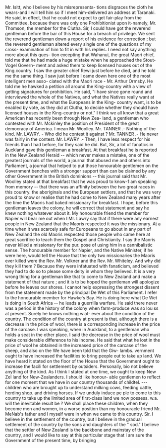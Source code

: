 Mr. Isitt, who I believe by his misrepresenta- tions disgraces the cloth he wears-and I will tell him so if I meet him-delivered an address at Taranaki. He said, in effect, that he could not expect to get fair-play from the Committee, because there was only one Prohibitionist upon it-namely, Mr. Thomson, the member for the Clutha. Sir, I could have got the reverend gentleman before the bar of this House for a breach of privilege. We sent the reverend gentleman down a report of his evidence for correction ; but the reverend gentleman altered every single one of the questions of my cross- examination of him to fit in with his replies. I need not say anything more about this ques- tion excepting that Wahanui, the great Maori chief, told me that he had made a huge mistake when he approached the Stout-Vogel Govern- ment and asked them to keep licensed houses out of the King.country. I saw the greater chief Rewi just before he died, and he told me the same thing. I saw just before I came down here one of the most intelligent men asso- ciated with the Maori race - Mr. Arthur Ormsby. He told me he hawked a petition all around the King-country with a view of getting signatures for prohibition. He said, "I have since gone round and interviewed the whole of the Natives, and what the Natives really want at the present time, and what the Europeans in the King- country want, is to be enabled by vote, as they did at Clutha, to decide whether they should have licensed houses in the King-country or not." I think we all know that a great American has recently been through New Zea- land, a gentleman who contested with Mr. Mckinley the position of President of the great democracy of America. I mean Mr. Woolley. Mr. TANNER .- Nothing of the kind. Mr. LAWRY. - Who did he contest it against ? Mr. TANNER .- He never was fairly in the contest. Mr. LAWRY .- Then, I have less respect for his friends than I had before, for they said he did. But, Sir, a lot of fanatics in Auckland gave this gentleman a breakfast. At that breakfast he is reported in the New Zealand Heraid -- which never makes a mistake, one of the greatest journals of the world, a journal that abused me and others into Parliament, a journal that helped to put those honourable gentlemen on the Government benches with a stronger support than can be claimed by any other Government in the British dominions -- this journal said that Mr. Woolley stated at that breakfast that he was proud to know-1 am speaking from memory -- that there was an affinity between the two great races in this country. the aboriginals and the European settlers, and that he was very proud to know or realise that he had come to New Zealand many years after the time the Maoris had baked missionary for breakfast. I hope, before this gentleman leaves the colony, he will correct that statement and say he knew nothing whatever about it. My honourable friend the member for Napier will bear me out when I Mr. Lawry say that if there were any earnest people in New Zealand that the Maoris respected it was the missionary. At a time when it was scarcely safe for Europeans to go about in any part of New Zealand the old Maoris respected those people who came here at great sacrifice to teach them the Gospel and Christianity. I say the Maoris never killed a missionary for the pur. pose of using him in a cannibalistic sense. The honourable member for Napier, and the Native Minister, if he were here, would tell the House that the only two missionaries the Maoris ever killed were the Rev. Mr. Volkner and the Rev. Mr. Whiteley. And why did they kill them ? Because they were infatuated with fanaticism, and believed they had to do so to please some deity in whom they believed. It is a very wrong thing for a gentleman like that to come to New Zealand and make a statement of that nature ; and it is to be hoped the gentleman will apologize before he leaves our shores. I cannot help expressing the strongest dissent from the statement made by the principal De Wet of this Parliament. I refer to the honourable member for Hawke's Bay. He is doing here what De Wet is doing in South Africa -- he leads a guerrilla warfare. He said there never was a period in the history of the colony when farm-produce was so lou ss at present. Surely he knows nothing wiat- ever about the condition of the country. The condition of the country at present is that. although there is a decrease in the price of wool, there is a corresponding increase in the price of the carcase. I was speaking, when in Auckland, to a gentleman who holds a seat in the other place. I said the decrease in the price of wool must make considerable difference to his income. He said that what he lost in the price of wool he obtained in the increased price of the carcase of the sheep, and also on the We have been told that the Giw- lambs. vernment ought to have increased the facilities to bring people out to take up land. We have heard it stated on the floor of the House that the Government ought to increase the facili for settlement by outsiders. Personally, bio not believe anything of the kind. As I think I stated at one time, we ought to keep New Zel <!-- PageHeader="\-" --> land for New-Zealanders. I should like honour- able gentlemen to reflect for one moment that we have in our country thousands of childtel. --- children who are brought up to understand milking cows, feeding cattle, herding shop. and driving horses. If we unduly induce pe ple to come to this country to take up the limited area of first-class land we now possess. w.a. will the inevitable result be ? We shall place these children, when they become men and <!-- PageHeader="1" --> women, in a worse position than my honouracle friend Mr. MeNab's father and I myself were in when we came to this country. Sir. I believe in the settlement of the country, but I believe in the gradual settlement of the country by the sons and daughters of the " sod." I believe that the settler of New Zealand is the backbone and mainstay of the country, and I would like to say at this particular stage that I am sure the Government of the present time, by bringing 